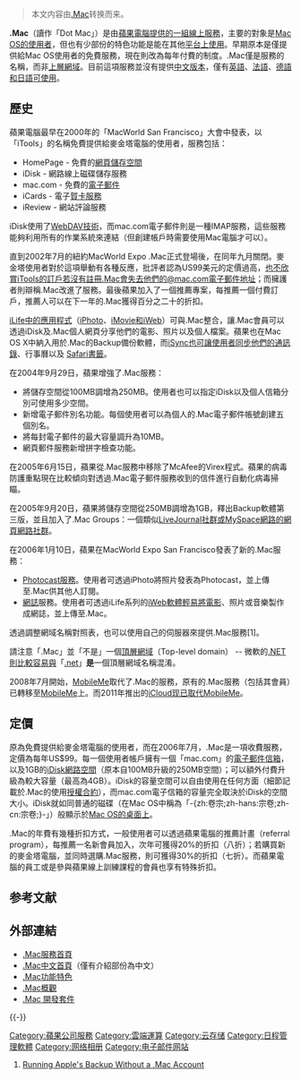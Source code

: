 > 本文内容由[.Mac](https://zh.wikipedia.org/wiki/.Mac)转换而来。


**.Mac**（讀作「Dot Mac」）是由[蘋果電腦提供的一組線上服務](https://zh.wikipedia.org/wiki/蘋果公司 "wikilink")，主要的對象是[Mac OS的使用者](https://zh.wikipedia.org/wiki/Mac_OS "wikilink")，但也有少部份的特色功能是能在其他[平台上使用](../Page/操作系统.md "wikilink")。早期原本是僅提供給Mac OS使用者的免費服務，現在則改為每年付費的制度。.Mac僅是服務的名稱，而非[上層網域](https://zh.wikipedia.org/wiki/頂級域 "wikilink")。目前這項服務並沒有提供[中文版本](../Page/汉语.md "wikilink")，僅有[英語](../Page/英语.md "wikilink")、[法語](../Page/法语.md "wikilink")、[德語和](../Page/德语.md "wikilink")[日語可使用](../Page/日语.md "wikilink")。

## 歷史

蘋果電腦最早在2000年的「MacWorld San Francisco」大會中發表，以「iTools」的名稱免費提供給麥金塔電腦的使用者，服務包括：

  - HomePage - 免費的[網頁儲存空間](../Page/虚拟主机.md "wikilink")
  - iDisk - 網路線上磁碟儲存服務
  - mac.com - 免費的[電子郵件](../Page/电子邮件.md "wikilink")
  - iCards - 電子[賀卡服務](https://zh.wikipedia.org/wiki/賀 "wikilink")
  - iReview - 網站評論服務

iDisk使用了[WebDAV技術](https://zh.wikipedia.org/wiki/WebDAV "wikilink")，而mac.com電子郵件則是一種IMAP服務，這些服務能夠利用所有的作業系統來連結（但創建帳戶時需要使用Mac電腦才可以）。

直到2002年7月的紐約MacWorld Expo .Mac正式登場後，在同年九月關閉。麥金塔使用者對於這項舉動有各種反應，批評者認為US99美元的定價過高，也不欣賞iTools的訂戶若沒有註冊.Mac會失去他們的@mac.com電子郵件地址；而擁護者則辯稱.Mac改進了服務。最後蘋果加入了一個推薦專案，每推薦一個付費訂戶，推薦人可以在下一年的.Mac獲得百分之二十的折扣。

[iLife中的應用程式](https://zh.wikipedia.org/wiki/iLife "wikilink")（[iPhoto](https://zh.wikipedia.org/wiki/iPhoto "wikilink")、[iMovie和](https://zh.wikipedia.org/wiki/iMovie "wikilink")[iWeb](https://zh.wikipedia.org/wiki/iWeb "wikilink")）可與.Mac整合，讓.Mac會員可以透過iDisk及.Mac個人網頁分享他們的電影、照片以及個人檔案。蘋果也在Mac OS X中納入用於.Mac的Backup備份軟體，而[iSync也可讓使用者同步他們的通訊錄](https://zh.wikipedia.org/wiki/iSync "wikilink")、行事曆以及 [Safari書籤](https://zh.wikipedia.org/wiki/Safari_\(網頁瀏覽器\) "wikilink")。

在2004年9月29日，蘋果增強了.Mac服務：

  - 將儲存空間從100MB調增為250MB。使用者也可以指定iDisk以及個人信箱分別可使用多少空間。
  - 新增電子郵件別名功能。每個使用者可以為個人的.Mac電子郵件帳號創建五個別名。
  - 將每封電子郵件的最大容量調升為10MB。
  - 網頁郵件服務新增拼字檢查功能。

在2005年6月15日，蘋果從.Mac服務中移除了McAfee的Virex程式。蘋果的病毒防護重點現在比較傾向對透過.Mac電子郵件服務收到的信件進行自動化病毒掃瞄。

在2005年9月20日，蘋果將儲存空間從250MB調增為1GB，釋出Backup軟體第三版，並且加入了.Mac Groups：一個類似[LiveJournal社群或](https://zh.wikipedia.org/wiki/LiveJournal "wikilink")[MySpace網路的網頁](https://zh.wikipedia.org/wiki/MySpace "wikilink")[網路社群](../Page/虛擬社群.md "wikilink")。

在2006年1月10日，蘋果在MacWorld Expo San Francisco發表了新的.Mac服務：

  - [Photocast服務](https://zh.wikipedia.org/wiki/Photocast "wikilink")。使用者可透過iPhoto將照片發表為Photocast，並上傳至.Mac供其他人訂閱。
  - [網誌](../Page/網誌.md "wikilink")服務。使用者可透過iLife系列的[iWeb軟體輕易將電影](https://zh.wikipedia.org/wiki/iWeb "wikilink")、照片或音樂製作成網誌，並上傳至.Mac。

透過調整網域名稱對照表，也可以使用自己的伺服器來提供.Mac服務\[1\]。

請注意「.Mac」並「不是」一個[頂層網域](https://zh.wikipedia.org/wiki/頂層網域 "wikilink")（Top-level domain） -- 微軟的[.NET則比較容易與](https://zh.wikipedia.org/wiki/.NET_Framework "wikilink")「[.net](https://zh.wikipedia.org/wiki/.net "wikilink")」**是**一個頂層網域名稱混淆。

2008年7月開始，[MobileMe](../Page/MobileMe.md "wikilink")取代了.Mac的服務，原有的.Mac服務（包括其會員）已轉移至[MobileMe](../Page/MobileMe.md "wikilink")上。而2011年推出的[iCloud现已取代](https://zh.wikipedia.org/wiki/iCloud "wikilink")[MobileMe](../Page/MobileMe.md "wikilink")。

## 定價

原為免費提供給麥金塔電腦的使用者，而在2006年7月，.Mac是一項收費服務，定價為每年US$99。每一個使用者帳戶擁有一個「mac.com」的[電子郵件信箱](https://zh.wikipedia.org/wiki/電子郵件 "wikilink")，以及1GB的[iDisk網路空間](https://zh.wikipedia.org/wiki/iDisk "wikilink")（原本自100MB升級的250MB空間）；可以額外付費升級為較大容量（最高為4GB）。iDisk的容量空間可以自由使用在任何方面（細節記載於.Mac的使用[授權合約](https://zh.wikipedia.org/wiki/授權合約 "wikilink")），而mac.com電子信箱的容量完全取決於iDisk的空間大小。iDisk就如同普通的磁碟（在Mac OS中稱為「-{zh:卷宗;zh-hans:宗卷;zh-cn:宗卷;}-」）般顯示於[Mac OS的桌面上](https://zh.wikipedia.org/wiki/Mac_OS "wikilink")。

.Mac的年費有幾種折扣方式，一般使用者可以透過蘋果電腦的推薦計畫（referral program），每推薦一名新會員加入，次年可獲得20%的折扣（八折）；若購買新的麥金塔電腦，並同時選購.Mac服務，則可獲得30%的折扣（七折）。而蘋果電腦的員工或是參與蘋果線上訓練課程的會員也享有特殊折扣。

## 参考文献

## 外部連結

  - [.Mac服務首頁](http://www.mac.com/)
  - [.Mac中文首頁](http://www.apple.com.tw/dotmac/)（僅有介紹部份為中文）
  - [.Mac功能特色](https://web.archive.org/web/20060112015126/http://www.apple.com/dotmac/features.html)
  - [.Mac概觀](https://web.archive.org/web/20060104090336/http://images.apple.com/dotmac/pdfs/DotMac_Product_Overview_20050920.pdf)
  - [.Mac 開發套件](http://developer.apple.com/internet/dotmackit.html)

{{-}}

[Category:蘋果公司服務](https://zh.wikipedia.org/wiki/Category:蘋果公司服務 "wikilink") [Category:雲端運算](https://zh.wikipedia.org/wiki/Category:雲端運算 "wikilink") [Category:云存储](https://zh.wikipedia.org/wiki/Category:云存储 "wikilink") [Category:日程管理軟體](https://zh.wikipedia.org/wiki/Category:日程管理軟體 "wikilink") [Category:网络相册](https://zh.wikipedia.org/wiki/Category:网络相册 "wikilink") [Category:电子邮件网站](https://zh.wikipedia.org/wiki/Category:电子邮件网站 "wikilink")

1.  [Running Apple's Backup Without a .Mac Account](http://www.drijf.net/dototto/)